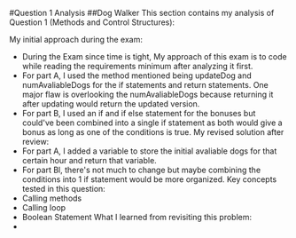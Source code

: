 #Question 1 Analysis
##Dog Walker
This section contains my analysis of Question 1 (Methods and Control Structures):

My initial approach during the exam:
- During the Exam since time is tight, My approach of this exam is to code while reading the requirements minimum after analyzing it first.
- For part A, I used the method mentioned being updateDog and numAvaliableDogs for the if statements and return statements. One major flaw is overlooking the numAvaliableDogs because returning it after updating would return the updated version.
- For part B, I used an if and if else statement for the bonuses but could've been combined into a single if statement as both would give a bonus as long as one of the conditions is true.
My revised solution after review:
- For part A, I added a variable to store the initial avaliable dogs for that certain hour and return that variable.
- For part Bl, there's not much to change but maybe combining the conditions into 1 if statement would be more organized.
Key concepts tested in this question:
- Calling methods
- Calling loop
- Boolean Statement
What I learned from revisiting this problem:
- 

